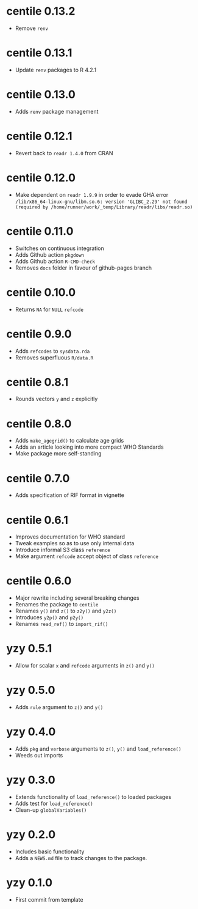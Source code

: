 # centile 0.13.2

* Remove `renv`

# centile 0.13.1

* Update `renv` packages to R 4.2.1

# centile 0.13.0

* Adds `renv` package management

# centile 0.12.1

* Revert back to `readr 1.4.0` from CRAN

# centile 0.12.0

* Make dependent on `readr 1.9.9` in order to evade GHA error `/lib/x86_64-linux-gnu/libm.so.6: version 'GLIBC_2.29' not found (required by /home/runner/work/_temp/Library/readr/libs/readr.so)`

# centile 0.11.0

* Switches on continuous integration
* Adds Github action `pkgdown`
* Adds Github action `R-CMD-check`
* Removes `docs` folder in favour of github-pages branch

# centile 0.10.0

* Returns `NA` for `NULL` `refcode`

# centile 0.9.0

* Adds `refcodes` to `sysdata.rda`
* Removes superfluous `R/data.R`

# centile 0.8.1

* Rounds vectors `y` and `z` explicitly

# centile 0.8.0

* Adds `make_agegrid()` to calculate age grids
* Adds an article looking into more compact WHO Standards
* Make package more self-standing

# centile 0.7.0 

* Adds specification of RIF format in vignette

# centile 0.6.1

* Improves documentation for WHO standard
* Tweak examples so as to use only internal data
* Introduce informal S3 class `reference`
* Make argument `refcode` accept object of class `reference`

# centile 0.6.0

* Major rewrite including several breaking changes
* Renames the package to `centile`
* Renames `y()` and `z()` to `z2y()` and `y2z()`
* Introduces `y2p()` and `p2y()`
* Renames `read_ref()` to `import_rif()`

# yzy 0.5.1

* Allow for scalar `x` and `refcode` arguments in `z()` and `y()`

# yzy 0.5.0

* Adds `rule` argument to `z()` and `y()`

# yzy 0.4.0

* Adds `pkg` and `verbose` arguments to `z()`, `y()` and `load_reference()`
* Weeds out imports

# yzy 0.3.0

* Extends functionality of `load_reference()` to loaded packages
* Adds test for `load_reference()`
* Clean-up `globalVariables()`

# yzy 0.2.0

* Includes basic functionality
* Adds a `NEWS.md` file to track changes to the package.

# yzy 0.1.0

* First commit from template
